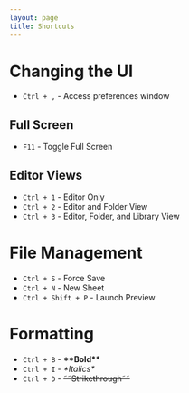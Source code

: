 ```yaml
---
layout: page
title: Shortcuts
---
```


# Changing the UI

* `Ctrl + ,` - Access preferences window

## Full Screen

* `F11` - Toggle Full Screen

## Editor Views

* `Ctrl + 1` - Editor Only
* `Ctrl + 2` - Editor and Folder View
* `Ctrl + 3` - Editor, Folder, and Library View

# File Management

* `Ctrl + S` - Force Save
* `Ctrl + N` - New Sheet
* `Ctrl + Shift + P` - Launch Preview

# Formatting

* `Ctrl + B` - **\*\*Bold\*\***
* `Ctrl + I` - *\*Italics\**
* `Ctrl + D` - ~~&tilde;&tilde;Strikethrough&tilde;&tilde;~~
